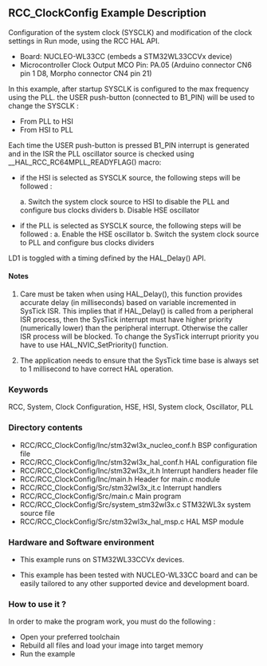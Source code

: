 ## <b>RCC_ClockConfig Example Description</b>

Configuration of the system clock (SYSCLK) and modification of the clock settings in Run mode, using the RCC HAL API.

   - Board: NUCLEO-WL33CC (embeds a STM32WL33CCVx device)
   - Microcontroller Clock Output MCO Pin: PA.05 (Arduino connector CN6 pin 1 D8, Morpho connector CN4 pin 21)

In this example, after startup SYSCLK is configured to the max frequency using the PLL.
the USER push-button (connected to B1_PIN) will be used to change the SYSCLK :

- From PLL to HSI
- From HSI to PLL

Each time the USER push-button is pressed B1_PIN interrupt is generated and in the ISR
the PLL oscillator source is checked using __HAL_RCC_RC64MPLL_READYFLAG() macro:

  - if the HSI is selected as SYSCLK source, the following steps will be followed :
  
      a. Switch the system clock source to HSI to disable the PLL and configure bus clocks dividers
      b. Disable HSE oscillator

  - if the PLL is selected as SYSCLK source, the following steps will be followed :
      a. Enable the HSE oscillator
      b. Switch the system clock source to PLL and configure bus clocks dividers


LD1 is toggled with a timing defined by the HAL_Delay() API.

#### <b>Notes</b>

 1. Care must be taken when using HAL_Delay(), this function provides accurate delay (in milliseconds)
    based on variable incremented in SysTick ISR. This implies that if HAL_Delay() is called from
    a peripheral ISR process, then the SysTick interrupt must have higher priority (numerically lower)
    than the peripheral interrupt. Otherwise the caller ISR process will be blocked.
    To change the SysTick interrupt priority you have to use HAL_NVIC_SetPriority() function.

 2. The application needs to ensure that the SysTick time base is always set to 1 millisecond
    to have correct HAL operation.

### <b>Keywords</b>

RCC, System, Clock Configuration, HSE, HSI, System clock, Oscillator, PLL

### <b>Directory contents</b>

  - RCC/RCC_ClockConfig/Inc/stm32wl3x_nucleo_conf.h     BSP configuration file
  - RCC/RCC_ClockConfig/Inc/stm32wl3x_hal_conf.h    HAL configuration file
  - RCC/RCC_ClockConfig/Inc/stm32wl3x_it.h          Interrupt handlers header file
  - RCC/RCC_ClockConfig/Inc/main.h                  Header for main.c module
  - RCC/RCC_ClockConfig/Src/stm32wl3x_it.c          Interrupt handlers
  - RCC/RCC_ClockConfig/Src/main.c                  Main program
  - RCC/RCC_ClockConfig/Src/system_stm32wl3x.c      STM32WL3x system source file
  - RCC/RCC_ClockConfig/Src/stm32wl3x_hal_msp.c     HAL MSP module

### <b>Hardware and Software environment</b>

  - This example runs on STM32WL33CCVx devices.

  - This example has been tested with NUCLEO-WL33CC
    board and can be easily tailored to any other supported device
    and development board.

### <b>How to use it ?</b>

In order to make the program work, you must do the following :

 - Open your preferred toolchain
 - Rebuild all files and load your image into target memory
 - Run the example

